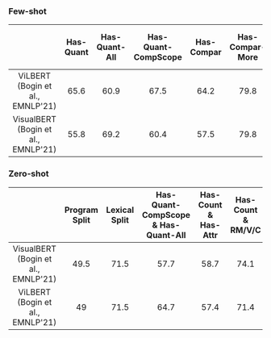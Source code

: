 ### Few-shot

|                                     | Has-Quant | Has-Quant-All | Has-Quant-CompScope | Has-Compar | Has-Compar-More | Has-GroupBy | Has-Logic | Has-Logic-And | Has-Num-3 | Has-Num3-Ans-3 | Ans-Num | Average |
| :---------------------------------: | :-------: | :-----------: | :-----------------: | :--------: | :-------------: | :---------: | :-------: | :-----------: | :-------: | :------------: | :-----: | :-----: |
| ViLBERT (Bogin et al., EMNLP'21)    |   65.6    |     60.9      |        67.5         |    64.2    |      79.8       |    55.6     |   72.1    |     70.9      |   67.7    |      27.5      |  38.5   |  60.9   |
| VisualBERT (Bogin et al., EMNLP'21) |   55.8    |     69.2      |        60.4         |    57.5    |      79.8       |    56.5     |   69.3    |     74.8      |   68.8    |      25.8      |  32.2   |  59.1   |

### Zero-shot

|                                     | Program Split | Lexical Split | Has-Quant-CompScope & Has-Quant-All | Has-Count & Has-Attr | Has-Count & RM/V/C | Has-SameAttr-Color | TPL-ChooseObject | TPL-VerifyQuantAttr | TPL-VerifyAttr | TPL-VerifyCount + TPL-VerifyCountGroupBy | Average |
| :---------------------------------: | :-----------: | :-----------: | :---------------------------------: | :------------------: | :----------------: | :----------------: | :--------------: | :-----------------: | :------------: | :--------------------------------------: | :-----: |
| VisualBERT (Bogin et al., EMNLP'21) |     49.5      |     71.5      |                57.7                 |         58.7         |        74.1        |         66         |       1.6        |        71.2         |       0        |                   41.7                   |  49.2   |
| ViLBERT (Bogin et al., EMNLP'21)    |      49       |     71.5      |                64.7                 |         57.4         |        71.4        |        64.7        |        2         |        61.2         |       0        |                   29.5                   |  47.1   |
